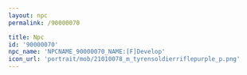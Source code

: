 ```yaml
---
layout: npc
permalink: /90000070

title: Npc
id: '90000070'
npc_name: 'NPCNAME_90000070_NAME:[F]Develop'
icon_url: 'portrait/mob/21010078_m_tyrensoldierriflepurple_p.png'
---
```

